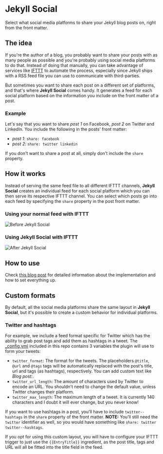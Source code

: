 # Jekyll Social
Select what social media platforms to share your Jekyll blog posts on, right from the front matter.

## The idea
If you're the author of a blog, you probably want to share your posts with as many people as possible and you're probably using social media platforms to do that. Instead of doing that manually, you can take advantage of services like [IFTTT](https://ifttt.com/) to automate the process, especially since Jekyll ships with a RSS feed file you can use to communicate with third-parties.

But sometimes you want to share each post on a different set of platforms, and that's where **Jekyll Social** comes handy. It generates a feed for each social platform based on the information you include on the front matter of a post.

### Example
Let's say that you want to share *post 1* on Facebook, *post 2* on Twitter and LinkedIn. You include the following in the posts' front matter:

- *post 1*: `share: facebook`
- *post 2*: `share: twitter linkedin`

If you don't want to share a post at all, simply don't include the `share` property.

## How it works
Instead of serving the same feed file to all different IFTTT channels, **Jekyll Social** creates an individual feed for each social platform which you can then serve its respective IFTTT channel. You can select which posts go into each feed by specifying the `share` property in the post front matter.

### Using your normal feed with IFTTT
![Before Jekyll Social](https://eduardoboucas.com/assets/posts/2015-04-28-sharing-jekyll-posts-on-social-media-using-front-matter-and-ifttt/jekyll-social-before.png)

### Using Jekyll Social with IFTTT
![After Jekyll Social](https://eduardoboucas.com/assets/posts/2015-04-28-sharing-jekyll-posts-on-social-media-using-front-matter-and-ifttt/jekyll-social-after.png)

## How to use
Check [this blog post](https://eduardoboucas.com/blog/2015/04/28/sharing-jekyll-posts-on-social-media-using-front-matter-and-ifttt.html) for detailed information about the implementation and how to set everything up.

## Custom formats
By default, all the social media platforms share the same layout in **Jekyll Social**, but it's possible to create a custom behavior for individual platforms. 

### Twitter and hashtags
For example, we include a feed format specific for Twitter which has the ability to grab post tags and add them as hashtags in a tweet. The [_config.yml](https://github.com/eduardoboucas/jekyll-social/blob/master/_config.yml) included in this repo contains 3 variables the plugin will use to form your tweets:

- `twitter_format`: The format for the tweets. The placeholders `@title`, `@url` and `@tags` tags will be automatically replaced with the post's title, url and tags (as hashtags), respectively. You can add custom text like *Blog post:*.
- `twitter_url_length`: The amount of characters used by Twitter to encode an URL. You shouldn't need to change the default value, unless Twitter changes their platform.
- `twitter_max_length`: The maximum length of a tweet. It is currently 140 characters and I doubt it will ever change, but you never know!

If you want to use hashtags in a post, you'll have to include `twitter--hashtags` in the `share` property of the front matter. **NOTE:** You'll still need the `twitter` identifier as well, so you would have something like `share: twitter twitter--hashtags`.

If you opt for using this custom layout, you will have to configure your IFTTT trigger to just use the `{{EntryTitle}}` ingredient, as the post title, tags and URL will all be fitted into the title field in the feed.
